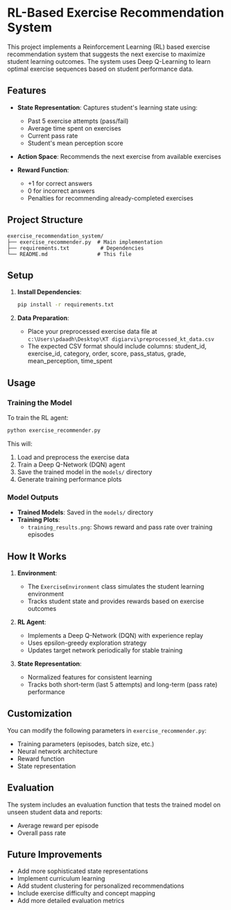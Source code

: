 # RL-Based Exercise Recommendation System

This project implements a Reinforcement Learning (RL) based exercise recommendation system that suggests the next exercise to maximize student learning outcomes. The system uses Deep Q-Learning to learn optimal exercise sequences based on student performance data.

## Features

- **State Representation**: Captures student's learning state using:
  - Past 5 exercise attempts (pass/fail)
  - Average time spent on exercises
  - Current pass rate
  - Student's mean perception score

- **Action Space**: Recommends the next exercise from available exercises

- **Reward Function**:
  - +1 for correct answers
  - 0 for incorrect answers
  - Penalties for recommending already-completed exercises

## Project Structure

```
exercise_recommendation_system/
├── exercise_recommender.py  # Main implementation
├── requirements.txt          # Dependencies
└── README.md                # This file
```

## Setup

1. **Install Dependencies**:
   ```bash
   pip install -r requirements.txt
   ```

2. **Data Preparation**:
   - Place your preprocessed exercise data file at `c:\Users\pdaadh\Desktop\KT digiarvi\preprocessed_kt_data.csv`
   - The expected CSV format should include columns: student_id, exercise_id, category, order, score, pass_status, grade, mean_perception, time_spent

## Usage

### Training the Model

To train the RL agent:

```bash
python exercise_recommender.py
```

This will:
1. Load and preprocess the exercise data
2. Train a Deep Q-Network (DQN) agent
3. Save the trained model in the `models/` directory
4. Generate training performance plots

### Model Outputs

- **Trained Models**: Saved in the `models/` directory
- **Training Plots**:
  - `training_results.png`: Shows reward and pass rate over training episodes

## How It Works

1. **Environment**:
   - The `ExerciseEnvironment` class simulates the student learning environment
   - Tracks student state and provides rewards based on exercise outcomes

2. **RL Agent**:
   - Implements a Deep Q-Network (DQN) with experience replay
   - Uses epsilon-greedy exploration strategy
   - Updates target network periodically for stable training

3. **State Representation**:
   - Normalized features for consistent learning
   - Tracks both short-term (last 5 attempts) and long-term (pass rate) performance

## Customization

You can modify the following parameters in `exercise_recommender.py`:

- Training parameters (episodes, batch size, etc.)
- Neural network architecture
- Reward function
- State representation

## Evaluation

The system includes an evaluation function that tests the trained model on unseen student data and reports:
- Average reward per episode
- Overall pass rate

## Future Improvements

- Add more sophisticated state representations
- Implement curriculum learning
- Add student clustering for personalized recommendations
- Include exercise difficulty and concept mapping
- Add more detailed evaluation metrics
